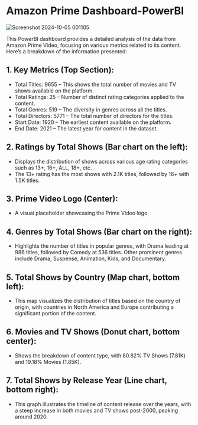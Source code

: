 # Amazon Prime Dashboard-PowerBI

![Screenshot 2024-10-05 001105](https://github.com/user-attachments/assets/770467cb-970b-49d3-a3eb-45f64ed18572)

This PowerBI dashboard provides a detailed analysis of the data from Amazon Prime Video, focusing on various metrics related to its content. Here’s a breakdown of the information presented:

## 1. Key Metrics (Top Section):
- Total Titles: 9655 – This shows the total number of movies and TV shows available on the platform.
- Total Ratings: 25 – Number of distinct rating categories applied to the content.
- Total Genres: 519 – The diversity in genres across all the titles.
- Total Directors: 5771 – The total number of directors for the titles.
- Start Date: 1920 – The earliest content available on the platform.
- End Date: 2021 – The latest year for content in the dataset.

## 2. Ratings by Total Shows (Bar chart on the left):
- Displays the distribution of shows across various age rating categories such as 13+, 16+, ALL, 18+, etc.
- The 13+ rating has the most shows with 2.1K titles, followed by 16+ with 1.5K titles.

## 3. Prime Video Logo (Center):
- A visual placeholder showcasing the Prime Video logo.

## 4. Genres by Total Shows (Bar chart on the right):
- Highlights the number of titles in popular genres, with Drama leading at 986 titles, followed by Comedy at 536 titles. Other prominent genres include Drama, Suspense, Animation, Kids, and Documentary.

## 5. Total Shows by Country (Map chart, bottom left):
- This map visualizes the distribution of titles based on the country of origin, with countries in North America and Europe contributing a significant portion of the content.

## 6. Movies and TV Shows (Donut chart, bottom center):
- Shows the breakdown of content type, with 80.82% TV Shows (7.81K) and 19.18% Movies (1.85K).

## 7. Total Shows by Release Year (Line chart, bottom right):
- This graph illustrates the timeline of content release over the years, with a steep increase in both movies and TV shows post-2000, peaking around 2020.
